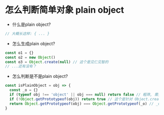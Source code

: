 # 怎么判断简单对象 plain object
- 什么是plain object? 
```js
// 大概长这样: { ... }
```
- 怎么生成plain object?
```js
const o1 = {}
const o2 = new Object()
const o3 = Object.create(null) // 这个是见仁见智的
// ...还有没有？
```
- 怎么判断是不是plain object?
```js
const isPlainObject = obj => {
  const _o = {}
  if (typeof obj !== 'object' || obj === null) return false // 粗筛, 需要处理下null, 因为null没有原型, 所以如果是后面Object.getPrototypeof(null)的话会报错
  if (!Object.getPrototypeof(obj)) return true // 这个是针对 Object.create(null), 如果不觉得这个是plain object的这行就不要了
  return Object.getPrototypeof(obj) === Object.getPrototypeof(_o) // _o是plain object, 如果和_o是一个爸爸的也是plain object
}
```
